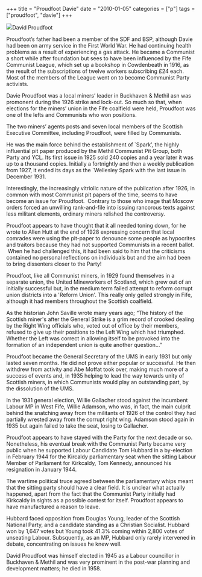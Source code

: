 +++
title = "Proudfoot Davie"
date = "2010-01-05"
categories = ["p"]
tags = ["proudfoot", "davie"]
+++

![](http://79.170.40.183/grahamstevenson.me.uk/images/stories/proudfoot-david%20methil-fife-miner-communist(1).jpg)David Proudfoot 

Proudfoot’s father had been a member of the SDF and BSP, although Davie had been on army service in the First World War. He had continuing health problems as a result of experiencing a gas attack. He became a Communist a short while after foundation but sees to have been influenced by the Fife Communist League, which set up a bookshop in Cowdenbeath in 1916, as the result of the subscriptions of twelve workers subscribing £24 each. Most of the members of the League went on to become Communist Party activists.

Davie Proudfoot was a local miners’ leader in Buckhaven & Methil asn was promonent during the 1926 strike and lock-out. So much so that, when elections for the miners’ union in the Fife coalfield were held, Proudfoot was one of the lefts and Communists who won positions.

The two miners’ agents posts and seven local members of the Scottish Executive Committee, including Proudfoot, were filled by Communists.     

He was the main force behind the establishment of \`Spark’, the highly influential pit paper produced by the Methil Communist Pit Group, both Party and YCL. Its first issue in 1925 sold 240 copies and a year later it was up to a thousand copies. Initially a fortnightly and then a weekly publication from 1927, it ended its days as the \`Wellesley Spark with the last issue in December 1931. 

Interestingly, the increasingly vitriolic nature of the publication after 1926, in common with most Communist pit papers of the time, seems to have become an issue for Proudfoot.  Contrary to those who image that Moscow orders forced an unwilling rank-and-file into issuing rancorous texts against less militant elements, ordinary miners relished the controversy. 

Proudfoot appears to have thought that it all needed toning down, for he wrote to Allen Hutt at the end of 1928 expressing concern that local comrades were using the pit-paper to denounce some people as hypocrites and traitors because they had not supported Communists in a recent ballot.  When he had challenged this, it had been said to him that the criticisms contained no personal reflections on individuals but and the aim had been to bring dissenters closer to the Party! 

Proudfoot, like all Communist miners, in 1929 found themselves in a separate union, the United Mineworkers of Scotland, which grew out of an initially successful but, in the medium term failed attempt to reform corrupt union districts into a 'Reform Union'. This really only gelled strongly in Fife, although it had members throughout the Scottish coalfield.

As the historian John Saville wrote many years ago; “The history of the Scottish miner's after the General Strike is a grim record of crooked dealing by the Right Wing officials who, voted out of office by their members, refused to give up their positions to the Left Wing which had triumphed. Whether the Left was correct in allowing itself to be provoked into the formation of an independent union is quite another question...”

Proudfoot became the General Secretary of the UMS in early 1931 but only lasted seven months. He did not prove either popular or successful. He then withdrew from activity and Abe Moffat took over, making much more of a success of events and, in 1935 helping to lead the way towards unity of Scottish miners, in which Communists would play an outstanding part, by the dissolution of the UMS. 

In the 1931 general election, Willie Gallacher stood against the incumbent Labour MP in West Fife, Willie Adamson, who was, in fact, the main culprit behind the snatching away from the militants of 1926 of the control they had partially wrested away from the corrupt right wing. Adamson stood again in 1935 but again failed to take the seat, losing to Gallacher. 

Proudfoot appears to have stayed with the Party for the next decade or so. Nonetheless, his eventual break with the Communist Party became very public when he supported Labour Candidate Tom Hubbard in a by-election in February 1944 for the Kircaldy parliamentary seat when the sitting Labour Member of Parliament for Kirkcaldy, Tom Kennedy, announced his resignation in January 1944.

The wartime political truce agreed between the parliamentary whips meant that the sitting party should have a clear field. It is unclear what actually happened, apart from the fact that the Communist Party initially had Kirkcaldy in sights as a possible contest for itself. Proudfoot appears to have manufactured a reason to leave. 

Hubbard faced opposition from Douglas Young, leader of the Scottish National Party, and a candidate standing as a Christian Socialist. Hubbard won by 1,647 votes but Young took 41.3% coming within 2,800 votes of unseating Labour. Subsquently, as an MP, Hubbard only rarely intervened in debate, concentrating on issues he knew well.  

David Proudfoot was himself elected in 1945 as a Labour councillor in Buckhaven & Methil and was very prominent in the post-war planning and development matters; he died in 1958.
